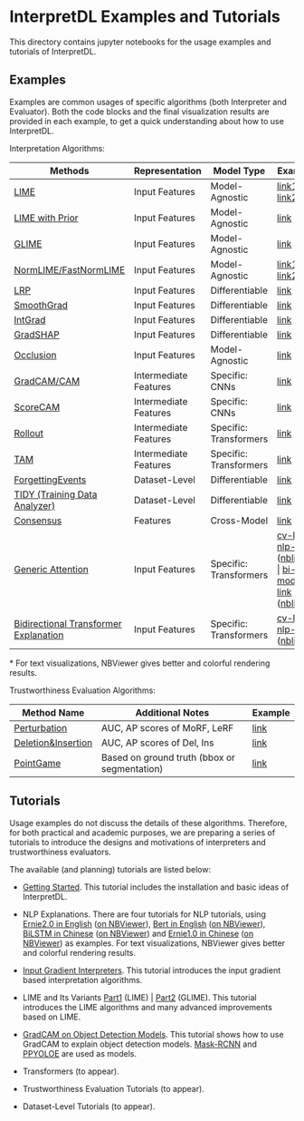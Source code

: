 
# InterpretDL Examples and Tutorials

This directory contains jupyter notebooks for the usage examples and tutorials of InterpretDL.

## Examples

Examples are common usages of specific algorithms (both Interpreter and Evaluator). Both the code blocks and the final visualization results are provided in each example, to get a quick understanding about how to use InterpretDL.

Interpretation Algorithms:

| Methods                                                                                                                    | Representation          | Model Type             | Example           |
|----------------------------------------------------------------------------------------------------------------------------|-------------------------|------------------------|-------------------|
| [LIME](https://github.com/PaddlePaddle/InterpretDL/blob/master/interpretdl/interpreter/lime.py)                            | Input Features          | Model-Agnostic         | [link1](https://github.com/PaddlePaddle/InterpretDL/blob/master/tutorials/example_lime_cv.ipynb) \| [link2](https://github.com/PaddlePaddle/InterpretDL/blob/master/tutorials/example_lime_cv_ViT.ipynb) |
| [LIME with Prior](https://github.com/PaddlePaddle/InterpretDL/blob/master/interpretdl/interpreter/lime_prior.py)           | Input Features          | Model-Agnostic         | [link](https://github.com/PaddlePaddle/InterpretDL/blob/master/tutorials/example_lime_gp_cv.ipynb) |
| [GLIME](https://github.com/PaddlePaddle/InterpretDL/blob/master/interpretdl/interpreter/glime.py)           | Input Features          | Model-Agnostic         | [link](https://github.com/PaddlePaddle/InterpretDL/blob/master/tutorials/LIME_Variants_part2.ipynb) |
| [NormLIME/FastNormLIME](https://github.com/PaddlePaddle/InterpretDL/blob/master/interpretdl/interpreter/_normlime_base.py) | Input Features          | Model-Agnostic         | [link1](https://github.com/PaddlePaddle/InterpretDL/blob/master/tutorials/example_normlime_cv.ipynb) \| [link2](https://github.com/PaddlePaddle/InterpretDL/blob/master/tutorials/example_normlime_nlp.ipynb) |
| [LRP](https://github.com/PaddlePaddle/InterpretDL/blob/master/interpretdl/interpreter/lrp.py)                              | Input Features          | Differentiable         | [link](https://github.com/PaddlePaddle/InterpretDL/blob/master/tutorials/lrp_cv.ipynb) |
| [SmoothGrad](https://github.com/PaddlePaddle/InterpretDL/blob/master/interpretdl/interpreter/smooth_grad.py)               | Input Features          | Differentiable         | [link](https://github.com/PaddlePaddle/InterpretDL/blob/master/tutorials/example_smooth_grad_cv.ipynb) |
| [IntGrad](https://github.com/PaddlePaddle/InterpretDL/blob/master/interpretdl/interpreter/integrated_gradients.py)         | Input Features          | Differentiable         | [link](https://github.com/PaddlePaddle/InterpretDL/blob/master/tutorials/example_int_grad_cv.ipynb)  |
| [GradSHAP](https://github.com/PaddlePaddle/InterpretDL/blob/master/interpretdl/interpreter/gradient_shap.py)               | Input Features          | Differentiable         | [link](https://github.com/PaddlePaddle/InterpretDL/blob/master/tutorials/example_grad_shap_cv.ipynb) |
| [Occlusion](https://github.com/PaddlePaddle/InterpretDL/blob/master/interpretdl/interpreter/occlusion.py)                  | Input Features          | Model-Agnostic         | [link](https://github.com/PaddlePaddle/InterpretDL/blob/master/tutorials/example_occlusion_cv.ipynb) |
| [GradCAM/CAM](https://github.com/PaddlePaddle/InterpretDL/blob/master/interpretdl/interpreter/gradient_cam.py)             | Intermediate   Features | Specific: CNNs         | [link](https://github.com/PaddlePaddle/InterpretDL/blob/master/tutorials/example_grad_cam_cv.ipynb) |
| [ScoreCAM](https://github.com/PaddlePaddle/InterpretDL/blob/master/interpretdl/interpreter/score_cam.py)                   | Intermediate   Features | Specific: CNNs         | [link](https://github.com/PaddlePaddle/InterpretDL/blob/master/tutorials/example_score_cam_cv.ipynb) |
| [Rollout](https://github.com/PaddlePaddle/InterpretDL/blob/master/interpretdl/interpreter/rollout.py)                      | Intermediate   Features | Specific: Transformers | [link](https://github.com/PaddlePaddle/InterpretDL/blob/master/tutorials/example_rollout_cv_ViT.ipynb) |
| [TAM](https://github.com/PaddlePaddle/InterpretDL/blob/master/interpretdl/interpreter/transition_attention_maps.py)        | Intermediate   Features | Specific: Transformers | [link](https://github.com/PaddlePaddle/InterpretDL/blob/master/tutorials/example_tam_cv_ViT.ipynb) |
| [ForgettingEvents](https://github.com/PaddlePaddle/InterpretDL/blob/master/interpretdl/interpreter/forgetting_events.py)   | Dataset-Level           | Differentiable         | [link](https://github.com/PaddlePaddle/InterpretDL/blob/master/tutorials/example_forgetting_events_cv.ipynb) |
| [TIDY (Training Data Analyzer)](https://github.com/PaddlePaddle/InterpretDL/blob/master/tutorials/TIDY.ipynb)              | Dataset-Level           | Differentiable         | [link](https://github.com/PaddlePaddle/InterpretDL/blob/master/tutorials/TIDY.ipynb) |
| [Consensus](https://github.com/PaddlePaddle/InterpretDL/blob/master/interpretdl/interpreter/consensus.py)                  | Features                | Cross-Model            | [link](https://github.com/PaddlePaddle/InterpretDL/blob/master/tutorials/example_consensus_cv.ipynb)  |
| [Generic Attention](https://github.com/PaddlePaddle/InterpretDL/blob/master/interpretdl/interpreter/generic_attention.py)                  | Input Features                | Specific: Transformers            | [cv-link](example_bt_ga_cv_ViT.ipynb) \| [nlp-link](ga-bt-ernie-2.0-en-sst-2.ipynb) ([nblink](https://nbviewer.org/github/PaddlePaddle/InterpretDL/blob/master/tutorials/ga-bt-ernie-2.0-en-sst-2.ipynb))* \| [bi-modal-link](example_ga_bi-modal.ipynb)  ([nblink](https://nbviewer.org/github/PaddlePaddle/InterpretDL/blob/master/tutorials/example_ga_bi-modal.ipynb))* |
| [Bidirectional Transformer Explanation](https://github.com/PaddlePaddle/InterpretDL/blob/master/interpretdl/interpreter/consensus.py)                  | Input Features                | Specific: Transformers            | [cv-link](example_bt_ga_cv_ViT.ipynb) \| [nlp-link](ga-bt-ernie-2.0-en-sst-2.ipynb) ([nblink](https://nbviewer.org/github/PaddlePaddle/InterpretDL/blob/master/tutorials/ga-bt-ernie-2.0-en-sst-2.ipynb))*  |

\* For text visualizations, NBViewer gives better and colorful rendering results. 

Trustworthiness Evaluation Algorithms:

| Method   Name      | Additional Notes                             | Example |
|--------------------|----------------------------------------------|---------|
| [Perturbation](https://github.com/PaddlePaddle/InterpretDL/blob/master/interpretdl/evaluate_interpreter/perturbation.py)       | AUC, AP scores of MoRF, LeRF                     | [link](https://github.com/PaddlePaddle/InterpretDL/blob/master/tutorials/example_perturbation.ipynb)        |
| [Deletion&Insertion](https://github.com/PaddlePaddle/InterpretDL/blob/master/interpretdl/evaluate_interpreter/deletion_insertion.py) | AUC, AP scores of Del, Ins                       | [link](https://github.com/PaddlePaddle/InterpretDL/blob/master/tutorials/example_del_ins.ipynb)     |
| [PointGame](https://github.com/PaddlePaddle/InterpretDL/blob/master/interpretdl/evaluate_interpreter/localization.py)          | Based on ground truth (bbox or segmentation) | [link](https://github.com/PaddlePaddle/InterpretDL/blob/master/tutorials/example_pointgame.ipynb)   |



## Tutorials

Usage examples do not discuss the details of these algorithms. Therefore, for both practical and academic purposes, we are preparing a series of tutorials to introduce the designs and motivations of interpreters and trustworthiness evaluators.

The available (and planning) tutorials are listed below:

- [Getting Started](https://github.com/PaddlePaddle/InterpretDL/blob/master/tutorials/Getting_Started.ipynb). This tutorial includes the installation and basic ideas of InterpretDL.

- NLP Explanations. There are four tutorials for NLP tutorials, using 
[Ernie2.0 in English](https://github.com/PaddlePaddle/InterpretDL/blob/master/tutorials/ernie-2.0-en-sst-2.ipynb) ([on NBViewer](https://nbviewer.org/github/PaddlePaddle/InterpretDL/blob/master/tutorials/ernie-2.0-en-sst-2.ipynb)), 
[Bert in English](https://github.com/PaddlePaddle/InterpretDL/blob/master/tutorials/bert-en-sst-2.ipynb) ([on NBViewer](https://nbviewer.org/github/PaddlePaddle/InterpretDL/blob/master/tutorials/bert-en-sst-2.ipynb)), 
[BiLSTM in Chinese](https://github.com/PaddlePaddle/InterpretDL/blob/master/tutorials/bilstm-zh-chnsenticorp.ipynb) ([on NBViewer](https://nbviewer.org/github/PaddlePaddle/InterpretDL/blob/master/tutorials/bilstm-zh-chnsenticorp.ipynb)) and 
[Ernie1.0 in Chinese](https://github.com/PaddlePaddle/InterpretDL/blob/master/tutorials/ernie-1.0-zh-chnsenticorp.ipynb) ([on NBViewer](https://nbviewer.org/github/PaddlePaddle/InterpretDL/blob/master/tutorials/ernie-1.0-zh-chnsenticorp.ipynb))
as examples. For text visualizations, NBViewer gives better and colorful rendering results.

- [Input Gradient Interpreters](https://github.com/PaddlePaddle/InterpretDL/blob/master/tutorials/Input_Gradient.ipynb). This tutorial introduces the input gradient based interpretation algorithms.

- LIME and Its Variants [Part1](https://github.com/PaddlePaddle/InterpretDL/blob/master/tutorials/LIME_Variants_part1.ipynb) (LIME) | [Part2](https://github.com/PaddlePaddle/InterpretDL/blob/master/tutorials/LIME_Variants_part2.ipynb) (GLIME). This tutorial introduces the LIME algorithms and many advanced improvements based on LIME.

- [GradCAM on Object Detection Models](GradCam_Object_Detection.ipynb). This tutorial shows how to use GradCAM to explain object detection models. [Mask-RCNN](https://arxiv.org/abs/1703.06870) and [PPYOLOE](https://arxiv.org/abs/2203.16250) are used as models.

- Transformers (to appear).

- Trustworthiness Evaluation Tutorials (to appear).

- Dataset-Level Tutorials (to appear).